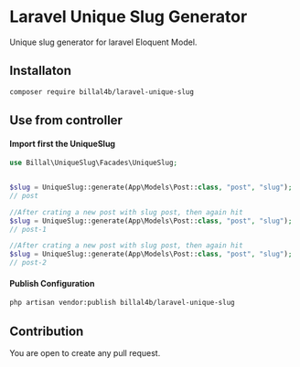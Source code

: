 # Laravel Unique Slug Generator
Unique slug generator for laravel Eloquent Model.

## Installaton

```sh
composer require billal4b/laravel-unique-slug
```

## Use from controller

#### Import first the UniqueSlug

```php
use Billal\UniqueSlug\Facades\UniqueSlug;
```

```php

$slug = UniqueSlug::generate(App\Models\Post::class, "post", "slug");
// post

//After crating a new post with slug post, then again hit
$slug = UniqueSlug::generate(App\Models\Post::class, "post", "slug");
// post-1

//After crating a new post with slug post, then again hit
$slug = UniqueSlug::generate(App\Models\Post::class, "post", "slug");
// post-2
```

#### Publish Configuration

```sh
php artisan vendor:publish billal4b/laravel-unique-slug
```

## Contribution
You are open to create any pull request.
